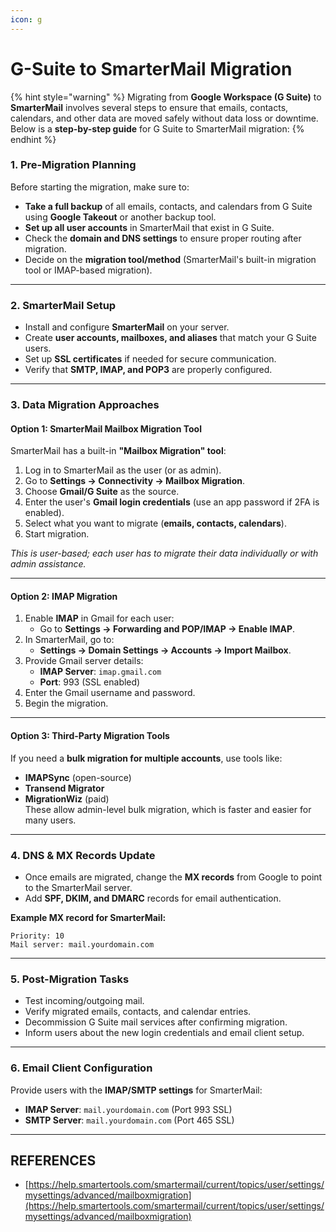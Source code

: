 ```yaml
---
icon: g
---
```


# G-Suite to SmarterMail Migration

{% hint style="warning" %}
Migrating from **Google Workspace (G Suite)** to **SmarterMail** involves several steps to ensure that emails, contacts, calendars, and other data are moved safely without data loss or downtime. Below is a **step-by-step guide** for G Suite to SmarterMail migration:
{% endhint %}

### **1. Pre-Migration Planning**

Before starting the migration, make sure to:

* **Take a full backup** of all emails, contacts, and calendars from G Suite using **Google Takeout** or another backup tool.
* **Set up all user accounts** in SmarterMail that exist in G Suite.
* Check the **domain and DNS settings** to ensure proper routing after migration.
* Decide on the **migration tool/method** (SmarterMail's built-in migration tool or IMAP-based migration).

***

### **2. SmarterMail Setup**

* Install and configure **SmarterMail** on your server.
* Create **user accounts, mailboxes, and aliases** that match your G Suite users.
* Set up **SSL certificates** if needed for secure communication.
* Verify that **SMTP, IMAP, and POP3** are properly configured.

***

### **3. Data Migration Approaches**

#### **Option 1: SmarterMail Mailbox Migration Tool**

SmarterMail has a built-in **"Mailbox Migration" tool**:

1. Log in to SmarterMail as the user (or as admin).
2. Go to **Settings → Connectivity → Mailbox Migration**.
3. Choose **Gmail/G Suite** as the source.
4. Enter the user's **Gmail login credentials** (use an app password if 2FA is enabled).
5. Select what you want to migrate (**emails, contacts, calendars**).
6. Start migration.

_This is user-based; each user has to migrate their data individually or with admin assistance._

***

#### **Option 2: IMAP Migration**

1. Enable **IMAP** in Gmail for each user:
   * Go to **Settings → Forwarding and POP/IMAP → Enable IMAP**.
2. In SmarterMail, go to:
   * **Settings → Domain Settings → Accounts → Import Mailbox**.
3. Provide Gmail server details:
   * **IMAP Server**: `imap.gmail.com`
   * **Port**: 993 (SSL enabled)
4. Enter the Gmail username and password.
5. Begin the migration.

***

#### **Option 3: Third-Party Migration Tools**

If you need a **bulk migration for multiple accounts**, use tools like:

* **IMAPSync** (open-source)
* **Transend Migrator**
* **MigrationWiz** (paid)\
  These allow admin-level bulk migration, which is faster and easier for many users.

***

### **4. DNS & MX Records Update**

* Once emails are migrated, change the **MX records** from Google to point to the SmarterMail server.
* Add **SPF, DKIM, and DMARC** records for email authentication.

**Example MX record for SmarterMail:**

```
Priority: 10
Mail server: mail.yourdomain.com
```

***

### **5. Post-Migration Tasks**

* Test incoming/outgoing mail.
* Verify migrated emails, contacts, and calendar entries.
* Decommission G Suite mail services after confirming migration.
* Inform users about the new login credentials and email client setup.

***

### **6. Email Client Configuration**

Provide users with the **IMAP/SMTP settings** for SmarterMail:

* **IMAP Server**: `mail.yourdomain.com` (Port 993 SSL)
* **SMTP Server**: `mail.yourdomain.com` (Port 465 SSL)



***

## REFERENCES

* [https://help.smartertools.com/smartermail/current/topics/user/settings/mysettings/advanced/mailboxmigration](https://help.smartertools.com/smartermail/current/topics/user/settings/mysettings/advanced/mailboxmigration)
